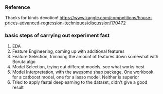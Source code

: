 ### Reference

Thanks for kinds devotion!
https://www.kaggle.com/competitions/house-prices-advanced-regression-techniques/discussion/170472

### basic steps of carrying out experiment fast

1. EDA
2. Feature Engineering, coming up with additional features
3. Feature Selection, trimming the amount of features down somewhat with Boruta algo
4. Model Selection, trying out different models, see what works best
5. Model Interpretation, with the awesome shap package. One workbook for a catboost model, one for a lasso model. Neither is superior
9. Tried to apply fastai deeplearning to the dataset, didn't give a good result